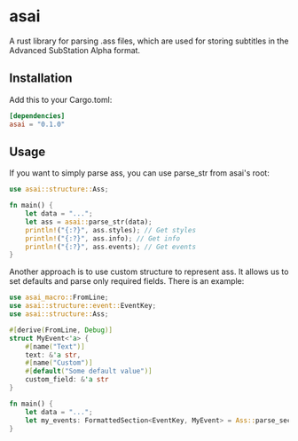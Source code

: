 # asai

A rust library for parsing .ass files, which are used for storing subtitles in the Advanced SubStation Alpha format.

## Installation

Add this to your Cargo.toml:

```toml
[dependencies]
asai = "0.1.0"
```

## Usage 

If you want to simply parse ass, you can use parse_str from asai's root:
```rust
use asai::structure::Ass;

fn main() {
    let data = "...";
    let ass = asai::parse_str(data);
    println!("{:?}", ass.styles); // Get styles
    println!("{:?}", ass.info); // Get info
    println!("{:?}", ass.events); // Get events
}
```

Another approach is to use custom structure to represent ass. It allows us to set defaults and parse only required fields.
There is an example:
```rust
use asai_macro::FromLine;
use asai::structure::event::EventKey;
use asai::structure::Ass;

#[derive(FromLine, Debug)]
struct MyEvent<'a> {
    #[name("Text")]
    text: &'a str,
    #[name("Custom")]
    #[default("Some default value")]
    custom_field: &'a str
}

fn main() {
    let data = "...";
    let my_events: FormattedSection<EventKey, MyEvent> = Ass::parse_section("Events", data).unwrap();
}
```